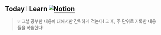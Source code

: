 ## Today I Learn [![Notion](https://img.shields.io/badge/MyNote-000000.svg?style=flat&logo=Notion&logoColor=white)](https://quilt-tanker-16d.notion.site/CSW_BackEnd-5c0d80f3539f4cebb087667b0c632b35)
>💡 그날 공부한 내용에 대해서만 간략하게 적는다! 그 후, 주 단위로 기록한 내용들을 복습한다!

